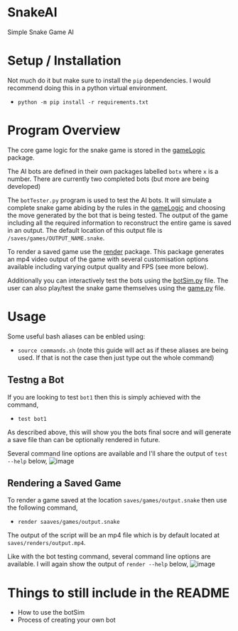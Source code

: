 # SnakeAI
Simple Snake Game AI

# Setup / Installation
Not much do it but make sure to install the `pip` dependencies.
I would recommend doing this in a python virtual environment.
- `python -m pip install -r requirements.txt`

# Program Overview
The core game logic for the snake game is stored in the [gameLogic](gameLogic) package.

The AI bots are defined in their own packages labelled `botx` where `x` is a number.
There are currently two completed bots (but more are being developed)

The `botTester.py` program is used to test the AI bots. It will simulate a complete snake game abiding by the rules in the [gameLogic](gameLogic) and choosing the move generated by the bot that is being tested. The output of the game including all the required information to reconstruct the entire game is saved in an output. The default location of this output file is `/saves/games/OUTPUT_NAME.snake`.

To render a saved game use the [render](render) package. This package generates an mp4 video output of the game with several customisation options available including varying output quality and FPS (see more below).

Additionally you can interactively test the bots using the [botSim.py](botSim.py) file. The user can also play/test the snake game themselves using the [game.py](game.py) file.

# Usage
Some useful bash aliases can be enbled using:
- `source commands.sh`
(note this guide will act as if these aliases are being used. If that is not the case then just type out the whole command)


## Testng a Bot
If you are looking to test `bot1` then this is simply achieved with the command,
- `test bot1`

As described above, this will show you the bots final socre and will generate a save file than can be optionally rendered in future.

Several command line options are available and I'll share the output of `test --help` below,
![image](https://github.com/user-attachments/assets/1235165c-7e6d-4e56-a676-9a0dde83cdce)

## Rendering a Saved Game
To render a game saved at the location `saves/games/output.snake` then use the following command,
- `render saaves/games/output.snake`

The output of the script will be an mp4 file which is by default located at `saves/renders/output.mp4`.

Like with the bot testing command, several command line options are available. I will again show the output of `render --help` below,
![image](https://github.com/user-attachments/assets/6b1857f8-a43a-43df-be91-0f93971c99f6)

# Things to still include in the README
- How to use the botSim
- Process of creating your own bot
